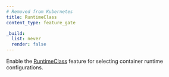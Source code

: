 ```yaml
---
# Removed from Kubernetes
title: RuntimeClass
content_type: feature_gate

_build:
  list: never
  render: false
---
```

Enable the [RuntimeClass](/docs/concepts/containers/runtime-class/) feature for
selecting container runtime configurations.
